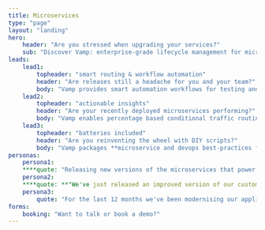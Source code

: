 ```yaml
---
title: Microservices
type: "page"
layout: "landing"
hero: 
    header: "Are you stressed when upgrading your services?" 
    sub: "Discover Vamp: enterprise-grade lifecycle management for microservices."
leads:
    lead1:
        topheader: "smart routing & workflow automation"
        header: "Are releases still a headache for you and your team?"
        body: "Vamp provides smart automation workflows for testing and releasing microservices out-of-the-box. **You can start applying automated canary-test and -release strategies immediately.**"
    lead2:
        topheader: "actionable insights"
        header: "Are your recently deployed microservices performing?"
        body: "Vamp enables percentage based conditional traffic routing per service to test and compare all aspects of your applications in production. Vamp aggregates technical and business data into high-level health metrics for full actionable insights and control. "
    lead3:
        topheader: "batteries included"
        header: "Are you reinventing the wheel with DIY scripts?"
        body: "Vamp packages **microservice and devops best-practices from the Silicon Valley unicorns into out-of-the-box automation and optimisation workflows.** Vamp works with all major clouds and container schedulers."
personas:
    persona1:
    ****quote: "Releasing new versions of the microservices that power our growing SaaS platform are still giving me a huge headache. **Devops resources are scarce, there is still a lot of manual work involved, and testing a release takes more time than we have.**"
    persona2:
    ****quote: **"We've just released an improved version of our customer subscription API, but i'm not sure if it actually performs better,** and now i also see issues appearing in other related services. What's going on?"
    persona3:
        quote: "For the last 12 months we've been modernising our application landscape with the latest microservice, container and continuous delivery technologies. Our budgets and time have been fully consumed, but we're still on the same release velocity with the same amount of issues."
forms:
    booking: "Want to talk or book a demo?"                     
---
```



